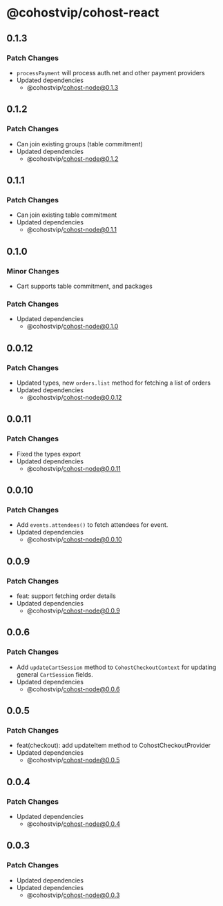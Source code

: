 # @cohostvip/cohost-react

## 0.1.3

### Patch Changes

- `processPayment` will process auth.net and other payment providers
- Updated dependencies
  - @cohostvip/cohost-node@0.1.3

## 0.1.2

### Patch Changes

- Can join existing groups (table commitment)
- Updated dependencies
  - @cohostvip/cohost-node@0.1.2

## 0.1.1

### Patch Changes

- Can join existing table commitment
- Updated dependencies
  - @cohostvip/cohost-node@0.1.1

## 0.1.0

### Minor Changes

- Cart supports table commitment, and packages

### Patch Changes

- Updated dependencies
  - @cohostvip/cohost-node@0.1.0

## 0.0.12

### Patch Changes

- Updated types, new `orders.list` method for fetching a list of orders
- Updated dependencies
  - @cohostvip/cohost-node@0.0.12

## 0.0.11

### Patch Changes

- Fixed the types export
- Updated dependencies
  - @cohostvip/cohost-node@0.0.11

## 0.0.10

### Patch Changes

- Add `events.attendees()` to fetch attendees for event.
- Updated dependencies
  - @cohostvip/cohost-node@0.0.10

## 0.0.9

### Patch Changes

- feat: support fetching order details
- Updated dependencies
  - @cohostvip/cohost-node@0.0.9

## 0.0.6

### Patch Changes

- Add `updateCartSession` method to `CohostCheckoutContext` for updating general `CartSession` fields.
- Updated dependencies
  - @cohostvip/cohost-node@0.0.6

## 0.0.5

### Patch Changes

- feat(checkout): add updateItem method to CohostCheckoutProvider
- Updated dependencies
  - @cohostvip/cohost-node@0.0.5

## 0.0.4

### Patch Changes

- Updated dependencies
  - @cohostvip/cohost-node@0.0.4

## 0.0.3

### Patch Changes

- Updated dependencies
- Updated dependencies
  - @cohostvip/cohost-node@0.0.3
